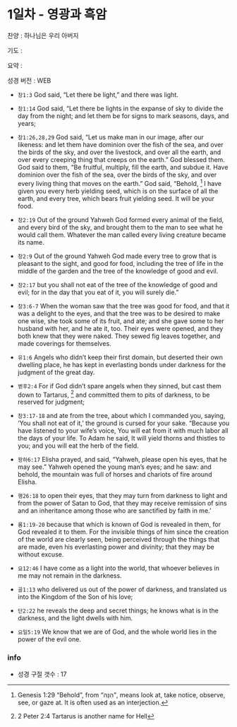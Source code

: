 # 1일차 - 영광과 흑암

찬양 : 하나님은 우리 아버지

기도 : 

요약 : 

성경 버전 : WEB

- `창1:3` God said, “Let there be light,” and there was light.

- `창1:14` God said, “Let there be lights in the expanse of sky to divide the day from the night; and let them be for signs to mark seasons, days, and years;

- `창1:26,28,29` God said, “Let us make man in our image, after our likeness: and let them have dominion over the fish of the sea, and over the birds of the sky, and over the livestock, and over all the earth, and over every creeping thing that creeps on the earth.” God blessed them. God said to them, “Be fruitful, multiply, fill the earth, and subdue it. Have dominion over the fish of the sea, over the birds of the sky, and over every living thing that moves on the earth.” God said, “Behold, [^Gen1:29a] I have given you every herb yielding seed, which is on the surface of all the earth, and every tree, which bears fruit yielding seed. It will be your food.
[^Gen1:29a]: Genesis 1:29 “Behold”, from “הִנֵּה”, means look at, take notice, observe, see, or gaze at. It is often used as an interjection. 


- `창2:19` Out of the ground Yahweh God formed every animal of the field, and every bird of the sky, and brought them to the man to see what he would call them. Whatever the man called every living creature became its name.

- `창2:9` Out of the ground Yahweh God made every tree to grow that is pleasant to the sight, and good for food, including the tree of life in the middle of the garden and the tree of the knowledge of good and evil.

- `창2:17` but you shall not eat of the tree of the knowledge of good and evil; for in the day that you eat of it, you will surely die.”

- `창3:6-7` When the woman saw that the tree was good for food, and that it was a delight to the eyes, and that the tree was to be desired to make one wise, she took some of its fruit, and ate; and she gave some to her husband with her, and he ate it, too. Their eyes were opened, and they both knew that they were naked. They sewed fig leaves together, and made coverings for themselves.

- `유1:6` Angels who didn’t keep their first domain, but deserted their own dwelling place, he has kept in everlasting bonds under darkness for the judgment of the great day.

- `벧후2:4` For if God didn’t spare angels when they sinned, but cast them down to Tartarus, [^2Pet2:4a] and committed them to pits of darkness, to be reserved for judgment;
[^2Pet2:4a]: 2 Peter 2:4 Tartarus is another name for Hell 


- `창3:17-18` and ate from the tree, about which I commanded you, saying, ‘You shall not eat of it,’ the ground is cursed for your sake. “Because you have listened to your wife’s voice, You will eat from it with much labor all the days of your life. To Adam he said, It will yield thorns and thistles to you; and you will eat the herb of the field.

- `왕하6:17` Elisha prayed, and said, “Yahweh, please open his eyes, that he may see.” Yahweh opened the young man’s eyes; and he saw: and behold, the mountain was full of horses and chariots of fire around Elisha.

- `행26:18` to open their eyes, that they may turn from darkness to light and from the power of Satan to God, that they may receive remission of sins and an inheritance among those who are sanctified by faith in me.’

- `롬1:19-20` because that which is known of God is revealed in them, for God revealed it to them. For the invisible things of him since the creation of the world are clearly seen, being perceived through the things that are made, even his everlasting power and divinity; that they may be without excuse.

- `요12:46` I have come as a light into the world, that whoever believes in me may not remain in the darkness.

- `골1:13` who delivered us out of the power of darkness, and translated us into the Kingdom of the Son of his love;

- `단2:22` he reveals the deep and secret things; he knows what is in the darkness, and the light dwells with him.

- `요일5:19` We know that we are of God, and the whole world lies in the power of the evil one.

### info

- 성경 구절 갯수 : 17